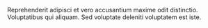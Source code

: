 Reprehenderit adipisci et vero accusantium maxime odit distinctio. Voluptatibus qui aliquam. Sed voluptate deleniti voluptatem est iste.